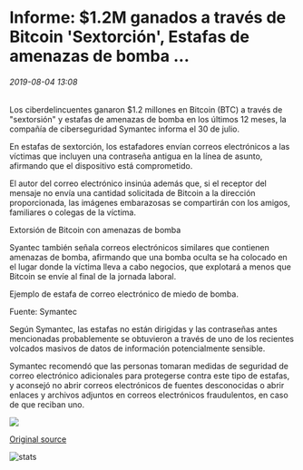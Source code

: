 # Informe: $1.2M ganados a través de Bitcoin 'Sextorción', Estafas de amenazas de bomba ...

###### 2019-08-04 13:08

Los ciberdelincuentes ganaron $1.2 millones en Bitcoin (BTC) a través de "sextorsión" y estafas de amenazas de bomba en los últimos 12 meses, la compañía de ciberseguridad Symantec informa el 30 de julio.

En estafas de sextorción, los estafadores envían correos electrónicos a las víctimas que incluyen una contraseña antigua en la línea de asunto, afirmando que el dispositivo está comprometido.

El autor del correo electrónico insinúa además que, si el receptor del mensaje no envía una cantidad solicitada de Bitcoin a la dirección proporcionada, las imágenes embarazosas se compartirán con los amigos, familiares o colegas de la víctima.

Extorsión de Bitcoin con amenazas de bomba

Syantec también señala correos electrónicos similares que contienen amenazas de bomba, afirmando que una bomba oculta se ha colocado en el lugar donde la víctima lleva a cabo negocios, que explotará a menos que Bitcoin se envíe al final de la jornada laboral.

Ejemplo de estafa de correo electrónico de miedo de bomba.

Fuente: Symantec

Según Symantec, las estafas no están dirigidas y las contraseñas antes mencionadas probablemente se obtuvieron a través de uno de los recientes volcados masivos de datos de información potencialmente sensible.

Symantec recomendó que las personas tomaran medidas de seguridad de correo electrónico adicionales para protegerse contra este tipo de estafas, y aconsejó no abrir correos electrónicos de fuentes desconocidas o abrir enlaces y archivos adjuntos en correos electrónicos fraudulentos, en caso de que reciban uno.

![](https://s3.cointelegraph.com/storage/uploads/view/8745accbe18d9942db84d8117278ed2e.jpg)

[Original source](https://cointelegraph.com/news/report-12m-earned-through-bitcoin-sextortion-bomb-threat-scams)

![stats](https://c.statcounter.com/11760860/0/a89fa40b/1/ "stats")